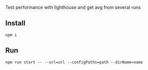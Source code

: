 Test performance with lighthouse and get avg from several runs

## Install

`npm i`

## Run

`npm run start -- --url=url --configPaths=path --dirName=name`
